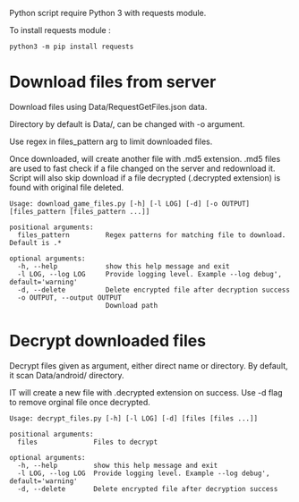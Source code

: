 Python script require Python 3 with requests module.

To install requests module : 

```
python3 -m pip install requests
```

# Download files from server

Download files using Data/RequestGetFiles.json data. 

Directory by default is Data/, can be changed with -o argument. 

Use regex in files_pattern arg to limit downloaded files. 

Once downloaded, will create another file with .md5 extension. .md5 files are used to fast check if a file changed on the server and redownload it. Script will also skip download if a file decrypted (.decrypted extension) is found with original file deleted.

```
Usage: download_game_files.py [-h] [-l LOG] [-d] [-o OUTPUT] [files_pattern [files_pattern ...]]

positional arguments:
  files_pattern         Regex patterns for matching file to download. Default is .*

optional arguments:
  -h, --help            show this help message and exit
  -l LOG, --log LOG     Provide logging level. Example --log debug', default='warning'
  -d, --delete          Delete encrypted file after decryption success
  -o OUTPUT, --output OUTPUT
                        Download path
```

# Decrypt downloaded files

Decrypt files given as argument, either direct name or directory. By default, it scan Data/android/ directory. 

IT will create a new file with .decrypted extension on success. Use -d flag to remove orginal file once decrypted.

```
Usage: decrypt_files.py [-h] [-l LOG] [-d] [files [files ...]]

positional arguments:
  files              Files to decrypt

optional arguments:
  -h, --help         show this help message and exit
  -l LOG, --log LOG  Provide logging level. Example --log debug', default='warning'
  -d, --delete       Delete encrypted file after decryption success
```
